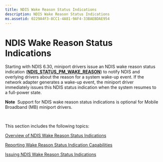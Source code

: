 ```yaml
---
title: NDIS Wake Reason Status Indications
description: NDIS Wake Reason Status Indications
ms.assetid: 0229A4F3-8CC1-4A81-9AF4-33BAEBDAE954
---
```


# NDIS Wake Reason Status Indications


Starting with NDIS 6.30, miniport drivers issue an NDIS wake reason status indication ([**NDIS\_STATUS\_PM\_WAKE\_REASON**](https://msdn.microsoft.com/library/windows/hardware/hh439808)) to notify NDIS and overlying drivers about the reason for a system wake-up event. If the network adapter generates a wake-up event, the miniport driver immediately issues this NDIS status indication when the system resumes to a full-power state.

**Note**  Support for NDIS wake reason status indications is optional for Mobile Broadband (MB) miniport drivers.

 

This section includes the following topics:

[Overview of NDIS Wake Reason Status Indications](overview-of-ndis-wake-reason-statue-indications.md)

[Reporting Wake Reason Status Indication Capabilities](reporting-wake-reason-status-indication-capabilities.md)

[Issuing NDIS Wake Reason Status Indications](issuing-ndis-wake-reason-indications.md)

 

 





